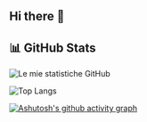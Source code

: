 ## Hi there 👋

<!--
**giovannidibello/giovannidibello** is a ✨ _special_ ✨ repository because its `README.md` (this file) appears on your GitHub profile.

Here are some ideas to get you started:

- 🔭 I’m currently working on ...
- 🌱 I’m currently learning ...
- 👯 I’m looking to collaborate on ...
- 🤔 I’m looking for help with ...
- 💬 Ask me about ...
- 📫 How to reach me: ...
- 😄 Pronouns: ...
- ⚡ Fun fact: ...
-->

## 📊 GitHub Stats

![Le mie statistiche GitHub](https://github-readme-stats.vercel.app/api?username=giovannidibello&show_icons=true&theme=radical)


![Top Langs](https://github-readme-stats.vercel.app/api/top-langs/?username=giovannidibello&layout=compact&theme=radical)


[![Ashutosh's github activity graph](https://github-readme-activity-graph.cyclic.app/graph?username=giovannidibello&theme=react-dark)](https://github.com/ashutosh00710/github-readme-activity-graph)


